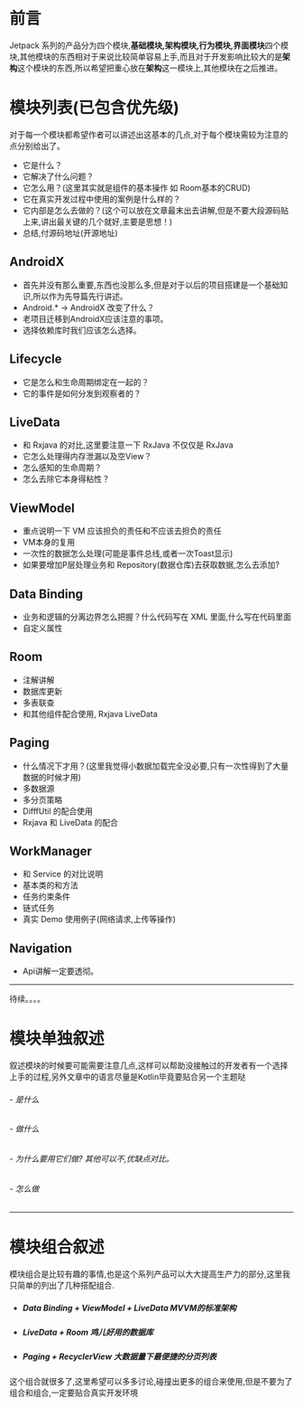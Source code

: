 # 前言
Jetpack 系列的产品分为四个模块,**基础模块,架构模块,行为模块,界面模块**四个模块,其他模块的东西相对于来说比较简单容易上手,而且对于开发影响比较大的是**架构**这个模块的东西,所以希望把重心放在**架构**这一模块上,其他模块在之后推进。

# 模块列表(已包含优先级)
对于每一个模块都希望作者可以讲述出这基本的几点,对于每个模块需较为注意的点分别给出了。
- 它是什么？
- 它解决了什么问题？
- 它怎么用？(这里其实就是组件的基本操作 如 Room基本的CRUD)
- 它在真实开发过程中使用的案例是什么样的？
- 它内部是怎么去做的？(这个可以放在文章最末出去讲解,但是不要大段源码贴上来,讲出最关键的几个就好,主要是思想！)
- 总结,付源码地址(开源地址)

## AndroidX
- 首先并没有那么重要,东西也没那么多,但是对于以后的项目搭建是一个基础知识,所以作为先导篇先行讲述。
- Android.* -> AndroidX 改变了什么？
- 老项目迁移到AndroidX应该注意的事项。
- 选择依赖库时我们应该怎么选择。

## Lifecycle
- 它是怎么和生命周期绑定在一起的？
- 它的事件是如何分发到观察者的？

## LiveData
- 和 Rxjava 的对比,这里要注意一下 RxJava 不仅仅是 RxJava
- 它怎么处理得内存泄漏以及空View？
- 怎么感知的生命周期？
- 怎么去除它本身得粘性？

## ViewModel
- 重点说明一下 VM 应该担负的责任和不应该去担负的责任
- VM本身的复用
- 一次性的数据怎么处理(可能是事件总线,或者一次Toast显示) 
- 如果要增加P层处理业务和 Repository(数据仓库)去获取数据,怎么去添加?

## Data Binding
- 业务和逻辑的分离边界怎么把握？什么代码写在 XML 里面,什么写在代码里面
- 自定义属性

## Room
- 注解讲解
- 数据库更新
- 多表联查
- 和其他组件配合使用, Rxjava LiveData

## Paging
- 什么情况下才用？(这里我觉得小数据加载完全没必要,只有一次性得到了大量数据的时候才用)
- 多数据源
- 多分页策略
- DifffUtil 的配合使用
- Rxjava 和 LiveData 的配合

## WorkManager
- 和 Service 的对比说明
- 基本类的和方法
- 任务约束条件
- 链式任务
- 真实 Demo 使用例子(网络请求,上传等操作)

## Navigation
- Api讲解一定要透彻。

-------------------------------------
待续。。。。
# 模块单独叙述
叙述模块的时候要可能需要注意几点,这样可以帮助没接触过的开发者有一个选择上手的过程,另外文章中的语言尽量是Kotlin毕竟要贴合另一个主题哒
###### - 是什么
###### - 做什么
###### - 为什么要用它们做? 其他可以不,优缺点对比。
###### - 怎么做
----------------------------
# 模块组合叙述
模块组合是比较有趣的事情,也是这个系列产品可以大大提高生产力的部分,这里我只简单的列出了几种搭配组合.

- ##### Data Binding + ViewModel + LiveData MVVM的标准架构
- ##### LiveData + Room 鸡儿好用的数据库
- ##### Paging + RecyclerView 大数据量下最便捷的分页列表

这个组合就很多了,这里希望可以多多讨论,碰撞出更多的组合来使用,但是不要为了组合和组合,一定要贴合真实开发环境
